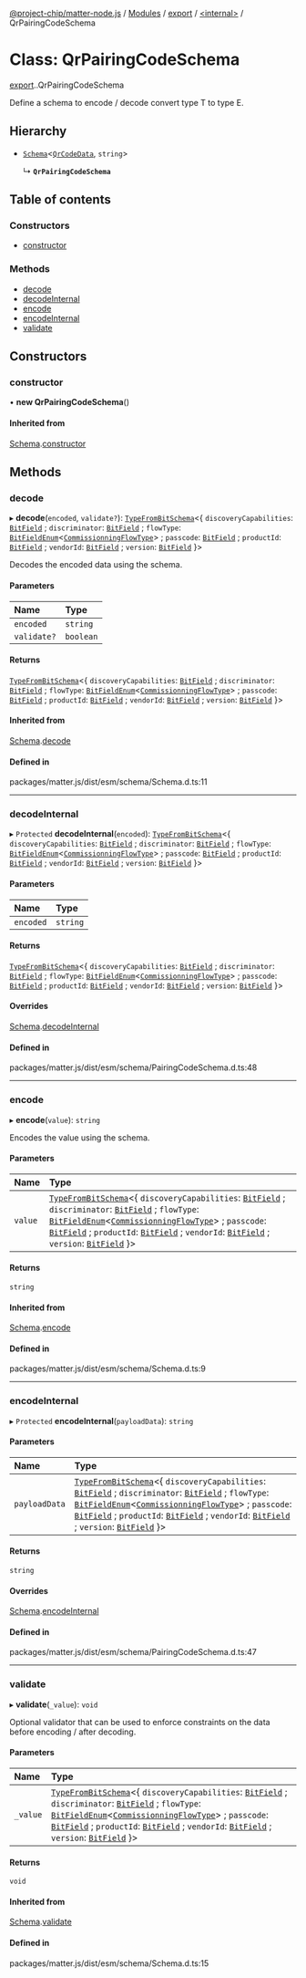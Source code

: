 [@project-chip/matter-node.js](../README.md) / [Modules](../modules.md) / [export](../modules/export.md) / [<internal\>](../modules/export._internal_.md) / QrPairingCodeSchema

# Class: QrPairingCodeSchema

[export](../modules/export.md).[<internal>](../modules/export._internal_.md).QrPairingCodeSchema

Define a schema to encode / decode convert type T to type E.

## Hierarchy

- [`Schema`](exports_schema.Schema.md)<[`QrCodeData`](../modules/exports_schema.md#qrcodedata), `string`\>

  ↳ **`QrPairingCodeSchema`**

## Table of contents

### Constructors

- [constructor](export._internal_.QrPairingCodeSchema.md#constructor)

### Methods

- [decode](export._internal_.QrPairingCodeSchema.md#decode)
- [decodeInternal](export._internal_.QrPairingCodeSchema.md#decodeinternal)
- [encode](export._internal_.QrPairingCodeSchema.md#encode)
- [encodeInternal](export._internal_.QrPairingCodeSchema.md#encodeinternal)
- [validate](export._internal_.QrPairingCodeSchema.md#validate)

## Constructors

### constructor

• **new QrPairingCodeSchema**()

#### Inherited from

[Schema](exports_schema.Schema.md).[constructor](exports_schema.Schema.md#constructor)

## Methods

### decode

▸ **decode**(`encoded`, `validate?`): [`TypeFromBitSchema`](../modules/exports_schema.md#typefrombitschema)<{ `discoveryCapabilities`: [`BitField`](../modules/exports_schema.md#bitfield-1) ; `discriminator`: [`BitField`](../modules/exports_schema.md#bitfield-1) ; `flowType`: [`BitFieldEnum`](../modules/exports_schema.md#bitfieldenum-1)<[`CommissionningFlowType`](../enums/exports_schema.CommissionningFlowType.md)\> ; `passcode`: [`BitField`](../modules/exports_schema.md#bitfield-1) ; `productId`: [`BitField`](../modules/exports_schema.md#bitfield-1) ; `vendorId`: [`BitField`](../modules/exports_schema.md#bitfield-1) ; `version`: [`BitField`](../modules/exports_schema.md#bitfield-1)  }\>

Decodes the encoded data using the schema.

#### Parameters

| Name | Type |
| :------ | :------ |
| `encoded` | `string` |
| `validate?` | `boolean` |

#### Returns

[`TypeFromBitSchema`](../modules/exports_schema.md#typefrombitschema)<{ `discoveryCapabilities`: [`BitField`](../modules/exports_schema.md#bitfield-1) ; `discriminator`: [`BitField`](../modules/exports_schema.md#bitfield-1) ; `flowType`: [`BitFieldEnum`](../modules/exports_schema.md#bitfieldenum-1)<[`CommissionningFlowType`](../enums/exports_schema.CommissionningFlowType.md)\> ; `passcode`: [`BitField`](../modules/exports_schema.md#bitfield-1) ; `productId`: [`BitField`](../modules/exports_schema.md#bitfield-1) ; `vendorId`: [`BitField`](../modules/exports_schema.md#bitfield-1) ; `version`: [`BitField`](../modules/exports_schema.md#bitfield-1)  }\>

#### Inherited from

[Schema](exports_schema.Schema.md).[decode](exports_schema.Schema.md#decode)

#### Defined in

packages/matter.js/dist/esm/schema/Schema.d.ts:11

___

### decodeInternal

▸ `Protected` **decodeInternal**(`encoded`): [`TypeFromBitSchema`](../modules/exports_schema.md#typefrombitschema)<{ `discoveryCapabilities`: [`BitField`](../modules/exports_schema.md#bitfield-1) ; `discriminator`: [`BitField`](../modules/exports_schema.md#bitfield-1) ; `flowType`: [`BitFieldEnum`](../modules/exports_schema.md#bitfieldenum-1)<[`CommissionningFlowType`](../enums/exports_schema.CommissionningFlowType.md)\> ; `passcode`: [`BitField`](../modules/exports_schema.md#bitfield-1) ; `productId`: [`BitField`](../modules/exports_schema.md#bitfield-1) ; `vendorId`: [`BitField`](../modules/exports_schema.md#bitfield-1) ; `version`: [`BitField`](../modules/exports_schema.md#bitfield-1)  }\>

#### Parameters

| Name | Type |
| :------ | :------ |
| `encoded` | `string` |

#### Returns

[`TypeFromBitSchema`](../modules/exports_schema.md#typefrombitschema)<{ `discoveryCapabilities`: [`BitField`](../modules/exports_schema.md#bitfield-1) ; `discriminator`: [`BitField`](../modules/exports_schema.md#bitfield-1) ; `flowType`: [`BitFieldEnum`](../modules/exports_schema.md#bitfieldenum-1)<[`CommissionningFlowType`](../enums/exports_schema.CommissionningFlowType.md)\> ; `passcode`: [`BitField`](../modules/exports_schema.md#bitfield-1) ; `productId`: [`BitField`](../modules/exports_schema.md#bitfield-1) ; `vendorId`: [`BitField`](../modules/exports_schema.md#bitfield-1) ; `version`: [`BitField`](../modules/exports_schema.md#bitfield-1)  }\>

#### Overrides

[Schema](exports_schema.Schema.md).[decodeInternal](exports_schema.Schema.md#decodeinternal)

#### Defined in

packages/matter.js/dist/esm/schema/PairingCodeSchema.d.ts:48

___

### encode

▸ **encode**(`value`): `string`

Encodes the value using the schema.

#### Parameters

| Name | Type |
| :------ | :------ |
| `value` | [`TypeFromBitSchema`](../modules/exports_schema.md#typefrombitschema)<{ `discoveryCapabilities`: [`BitField`](../modules/exports_schema.md#bitfield-1) ; `discriminator`: [`BitField`](../modules/exports_schema.md#bitfield-1) ; `flowType`: [`BitFieldEnum`](../modules/exports_schema.md#bitfieldenum-1)<[`CommissionningFlowType`](../enums/exports_schema.CommissionningFlowType.md)\> ; `passcode`: [`BitField`](../modules/exports_schema.md#bitfield-1) ; `productId`: [`BitField`](../modules/exports_schema.md#bitfield-1) ; `vendorId`: [`BitField`](../modules/exports_schema.md#bitfield-1) ; `version`: [`BitField`](../modules/exports_schema.md#bitfield-1)  }\> |

#### Returns

`string`

#### Inherited from

[Schema](exports_schema.Schema.md).[encode](exports_schema.Schema.md#encode)

#### Defined in

packages/matter.js/dist/esm/schema/Schema.d.ts:9

___

### encodeInternal

▸ `Protected` **encodeInternal**(`payloadData`): `string`

#### Parameters

| Name | Type |
| :------ | :------ |
| `payloadData` | [`TypeFromBitSchema`](../modules/exports_schema.md#typefrombitschema)<{ `discoveryCapabilities`: [`BitField`](../modules/exports_schema.md#bitfield-1) ; `discriminator`: [`BitField`](../modules/exports_schema.md#bitfield-1) ; `flowType`: [`BitFieldEnum`](../modules/exports_schema.md#bitfieldenum-1)<[`CommissionningFlowType`](../enums/exports_schema.CommissionningFlowType.md)\> ; `passcode`: [`BitField`](../modules/exports_schema.md#bitfield-1) ; `productId`: [`BitField`](../modules/exports_schema.md#bitfield-1) ; `vendorId`: [`BitField`](../modules/exports_schema.md#bitfield-1) ; `version`: [`BitField`](../modules/exports_schema.md#bitfield-1)  }\> |

#### Returns

`string`

#### Overrides

[Schema](exports_schema.Schema.md).[encodeInternal](exports_schema.Schema.md#encodeinternal)

#### Defined in

packages/matter.js/dist/esm/schema/PairingCodeSchema.d.ts:47

___

### validate

▸ **validate**(`_value`): `void`

Optional validator that can be used to enforce constraints on the data before encoding / after decoding.

#### Parameters

| Name | Type |
| :------ | :------ |
| `_value` | [`TypeFromBitSchema`](../modules/exports_schema.md#typefrombitschema)<{ `discoveryCapabilities`: [`BitField`](../modules/exports_schema.md#bitfield-1) ; `discriminator`: [`BitField`](../modules/exports_schema.md#bitfield-1) ; `flowType`: [`BitFieldEnum`](../modules/exports_schema.md#bitfieldenum-1)<[`CommissionningFlowType`](../enums/exports_schema.CommissionningFlowType.md)\> ; `passcode`: [`BitField`](../modules/exports_schema.md#bitfield-1) ; `productId`: [`BitField`](../modules/exports_schema.md#bitfield-1) ; `vendorId`: [`BitField`](../modules/exports_schema.md#bitfield-1) ; `version`: [`BitField`](../modules/exports_schema.md#bitfield-1)  }\> |

#### Returns

`void`

#### Inherited from

[Schema](exports_schema.Schema.md).[validate](exports_schema.Schema.md#validate)

#### Defined in

packages/matter.js/dist/esm/schema/Schema.d.ts:15
